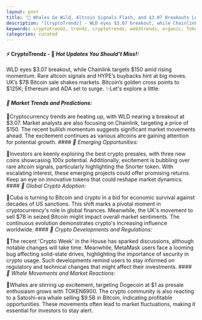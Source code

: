 ```yaml
---
layout: post
title: "🌅 Whales Go Wild, Altcoin Signals Flash, and $3.07 Breakouts Loom"
description: "[CryptoTrendz] - WLD eyes $3.07 breakout, while Chainlink targets $150 amid rising momentum. Rare altcoin signals and HYPE’s buybacks hint at big moves. UK’s $7B Bitcoin sale shakes markets. Bitcoin’s golden cross points to $125K; Ethereum and ADA set to surge."
keywords: cryptotrendz, trendz, cryptotrends, web3trends, organic, Token, Dogecoin, XRP, Bitcoin, Market, Crypto, Ethereum, Altcoin, Analyst, Altcoins
categories: curated
---
```


#### ⚡ CryptoTrendz - 📌 *Hot Updates You Should't Miss!:*

WLD eyes $3.07 breakout, while Chainlink targets $150 amid rising momentum. Rare altcoin signals and HYPE’s buybacks hint at big moves. UK’s $7B Bitcoin sale shakes markets. Bitcoin’s golden cross points to $125K; Ethereum and ADA set to surge. ✨Let's explore a little:


#### *🔖  Market Trends and Predictions:*  

🔹Cryptocurrency trends are heating up, with WLD nearing a breakout at $3.07. Market analysts are also focusing on Chainlink, targeting a price of $150. The recent bullish momentum suggests significant market movements ahead. The excitement continues as various altcoins are gaining attention for potential growth. #### *🔖  Emerging Opportunities:*  

🔹Investors are keenly exploring the best crypto presales, with three new coins showcasing 100x potential. Additionally, excitement is bubbling over rare altcoin signals, particularly highlighting the Snorter token. With escalating interest, these emerging projects could offer promising returns. Keep an eye on innovative tokens that could reshape market dynamics. #### *🔖  Global Crypto Adoption:*  

🔹Cuba is turning to Bitcoin and crypto in a bid for economic survival against decades of US sanctions. This shift marks a pivotal moment in cryptocurrency's role in global finances. Meanwhile, the UK's movement to sell $7B in seized Bitcoin might impact overall market sentiments. The continuous evolution demonstrates crypto's increasing influence worldwide. #### *🔖  Crypto Developments and Regulations:*  

🔹The recent 'Crypto Week' in the House has sparked discussions, although notable changes will take time. Meanwhile, MetaMask users face a looming bug affecting solid-state drives, highlighting the importance of security in crypto usage. Such developments remind users to stay informed on regulatory and technical changes that might affect their investments. #### *🔖  Whale Movements and Market Reactions:*  

🔹Whales are stirring up excitement, targeting Dogecoin at $1 as presale enthusiasm grows with TOKEN6900. The crypto community is also reacting to a Satoshi-era whale selling $9.5B in Bitcoin, indicating profitable opportunities. These movements often lead to market fluctuations, making it essential for investors to stay alert.